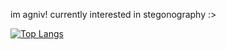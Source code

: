im agniv! currently interested in stegonography :>

[![Top Langs](https://github-readme-stats.vercel.app/api/top-langs/?username=agniv-the-marker&theme=cobalt&layout=compact&count_private=true)](https://github.com/anuraghazra/github-readme-stats)

